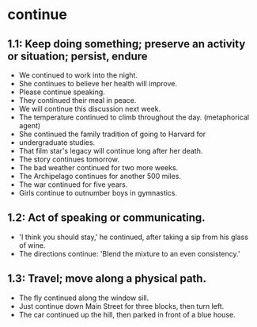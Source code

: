 # continue
## 1.1: Keep doing something; preserve an activity or situation; persist, endure

  *  We continued to work into the night.
  *  She continues to believe her health will improve.
  *  Please continue speaking.
  *  They continued their meal in peace.
  *  We will continue this discussion next week.
  *  The temperature continued to climb throughout the day. (metaphorical agent)
  *  She continued the family tradition of going to Harvard for
  *  undergraduate studies.
  *  That film star's legacy will continue long after her death.
  *  The story continues tomorrow.
  *  The bad weather continued for two more weeks.
  *  The Archipelago continues for another 500 miles.
  *  The war continued for five years.
  *  Girls continue to outnumber boys in gymnastics.

## 1.2: Act of speaking or communicating.

  *  'I think you should stay,' he continued, after taking a sip from his glass of wine.
  *  The directions continue: 'Blend the mixture to an even consistency.'

## 1.3: Travel; move along a physical path.

  *  The fly continued along the window sill.
  *  Just continue down Main Street for three blocks, then turn left.
  *  The car continued up the hill, then parked in front of a blue house.

